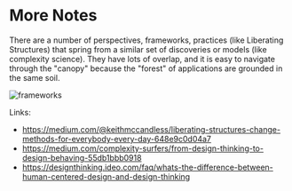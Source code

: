 # More Notes

There are a number of perspectives, frameworks, practices (like Liberating Structures) that spring from a similar set of discoveries or models (like complexity science).  They have lots of overlap, and it is easy to navigate through the "canopy" because the "forest" of applications are grounded in the same soil.

![frameworks](https://i.imgur.com/ER5iCTY.jpg)

Links:
* https://medium.com/@keithmccandless/liberating-structures-change-methods-for-everybody-every-day-648e9c0d04a7
* https://medium.com/complexity-surfers/from-design-thinking-to-design-behaving-55db1bbb0918
* https://designthinking.ideo.com/faq/whats-the-difference-between-human-centered-design-and-design-thinking

